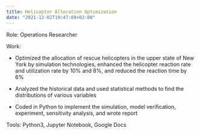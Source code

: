 ```yaml
---
title: Helicopter Allocation Optimization
date: "2021-12-02T19:47:09+02:00"
---
```


Role: Operations Researcher

Work: 

* Optimized the allocation of rescue helicopters in the upper state of New York by simulation technologies, enhanced
the helicopter reaction rate and utilization rate by 10% and 8%, and reduced the reaction time by 6%

* Analyzed the historical data and used statistical methods to find the distributions of various variables

* Coded in Python to implement the simulation, model verification, experiment, sensitivity analysis, and wrote report

Tools: Python3, Jupyter Notebook, Google Docs